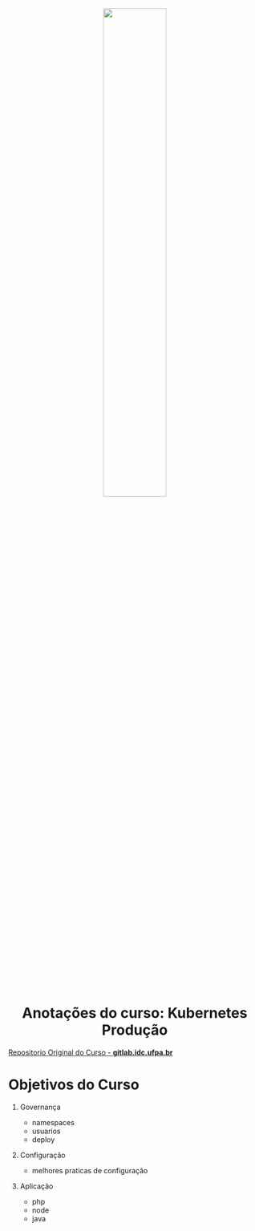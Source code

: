 <div align="center">
<img src="https://www.vectorlogo.zone/logos/kubernetes/kubernetes-ar21.svg" width=50%></img>
<h1>Anotações do curso: Kubernetes Produção</h1>
</div>

[Repositorio Original do Curso - **gitlab.idc.ufpa.br**](https://gitlab.idc.ufpa.br/cedon/curso-k8s)

# Objetivos do Curso
1. Governança
	- namespaces
	- usuarios
	- deploy
	
2. Configuração 
	- melhores praticas de configuração
	
3. Aplicação
	- php
	- node
	- java
